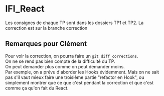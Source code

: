 # IFI_React

Les consignes de chaque TP sont dans les dossiers TP1 et TP2.
La correction est sur la branche correction

## Remarques pour Clément
Pour voir la correction, on pourra faire un `git diff corrections`.  
On ne se rend pas bien compte de la difficulté du TP.  
On peut demander plus comme on peut demander moins.  
Par exemple, on a prévu d'aborder les Hooks évidemment. Mais on ne sait pas s'il vaut mieux faire une troisième partie "refactor en Hook", ou simplement montrer que ce que c'est pendant la correction et que c'est comme ça qu'on fait du React.
